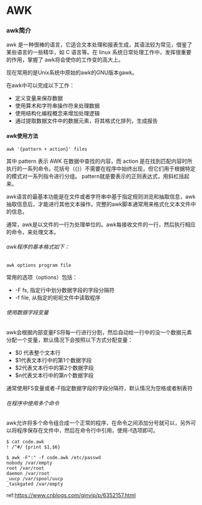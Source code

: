 # AWK

### awk简介

awk 是一种很棒的语言，它适合文本处理和报表生成，其语法较为常见，借鉴了某些语言的一些精华，如 C 语言等。在 linux 系统日常处理工作中，发挥很重要的作用，掌握了 awk将会使你的工作变的高大上。

现在常用的是Unix系统中原始的awk的GNU版本gawk。

在awk中可以完成以下工作：

+ 定义变量来保存数据
+ 使用算术和字符串操作符来处理数据
+ 使用结构化编程概念来增加处理逻辑
+ 通过提取数据文件中的数据元素，将其格式化排列，生成报告

#### awk使用方法

```shell
awk '{pattern + action}' files
```

其中 pattern 表示 AWK 在数据中查找的内容，而 action 是在找到匹配内容时所执行的一系列命令。花括号（{}）不需要在程序中始终出现，但它们用于根据特定的模式对一系列指令进行分组。 pattern就是要表示的正则表达式，用斜杠括起来。

awk语言的最基本功能是在文件或者字符串中基于指定规则浏览和抽取信息，awk抽取信息后，才能进行其他文本操作。完整的awk脚本通常用来格式化文本文件中的信息。

通常，awk是以文件的一行为处理单位的。awk每接收文件的一行，然后执行相应的命令，来处理文本。

###### awk程序的基本格式如下：

```shell
awk options program file
```

常用的选项（options）包括：

+ -F fs, 指定行中划分数据字段的字段分隔符
+ -f file, 从指定的呃呃文件中读取程序

###### 使用数据字段变量

awk会根据内部变量FS将每一行进行分割，然后自动给一行中的没一个数据元素分配一个变量，默认情况下会按照以下方式分配变量：

+ $0 代表整个文本行
+ $1代表文本行中的第1个数据字段
+ $2代表文本行中的第2个数据字段
+ $n代表文本行中的第n个数据字段

通常使用FS变量或者-F指定数据字段的字段分隔符，默认情况为空格或者制表符

###### 在程序中使用多个命令

awk允许将多个命令组合成一个正常的程序，在命令之间添加分号就可以，另外可以将程序保存在文件中，然后在命令行中引用，使用-f选项即可。

```shell
$ cat code.awk
! /^#/ {print $1,$6}
```

```shell
$ awk -F":" -f code.awk /etc/passwd
nobody /var/empty
root /var/root
daemon /var/root
_uucp /var/spool/uucp
_taskgated /var/empty
```



























ref:https://www.cnblogs.com/ginvip/p/6352157.html

